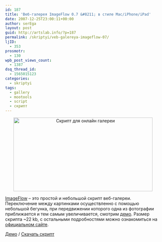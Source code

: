 ```yaml
---
id: 187
title: 'Веб-галерея ImageFlow 0.7 &#8211; в стиле Mac/iPhone/iPad'
date: 2007-12-25T23:00:11+00:00
author: serEga
layout: post
guid: http://artslab.info/?p=187
permalink: /skriptyi/veb-galereya-imageflow-07/
ljID:
  - 353
prosmotr:
  - 130
wpb_post_views_count:
  - 1387
dsq_thread_id:
  - 1565015123
categories:
  - skriptyi
tags:
  - gallery
  - mootools
  - script
  - скрипт
---
```

<p style="text-align: center">
  <img src="http://googledrive.com/host/0B9lHVSSSdxdxd0hjdUdmRzY3Tjg/imageflowae7.jpg" alt="Скрипт для онлайн галереи" title="imageflowae7" width="450" height="239" class="alignnone size-full wp-image-2375" />
</p>

[ImageFlow](http://194.95.111.244/~countzero/scripts/_myImageFlow/) &#8211; это простой и небольшой скрипт веб-галереи. Переключение между картинками осуществленно с помощью небольшой бегунка, при передвижении которого одна из фотографии приближается и тем самым увеличивается, смотрим [демо](http://194.95.111.244/~countzero/myCMS/index.php?c_id=5&s_id=21#Demo). Размер скрипта ~22 kb, с остальными подробностями можно ознакомиться на [официальном сайте](http://194.95.111.244/~countzero/myCMS/index.php?c_id=5&s_id=21).

<a href="http://194.95.111.244/~countzero/scripts/_myImageFlow/" target="_blank">Демо</a> / [Скачать скрипт](http://194.95.111.244/~countzero/myCMS/index.php?c_id=5&s_id=21)